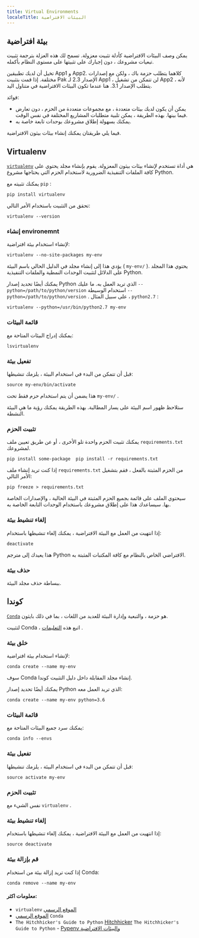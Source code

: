 ```yaml
---
title: Virtual Environments
localeTitle: البيئات الافتراضية
---
```

## بيئة افتراضية

يمكن وصف البيئات الافتراضية كأدلة تثبيت معزولة. تسمح لك هذه العزلة بترجمة تثبيت تبعيات مشروعك ، دون إجبارك على تثبيتها على مستوى النظام بأكمله.

تخيل أن لديك تطبيقين App1 و App2. كلاهما يتطلب حزمة باك ، ولكن مع إصدارات مختلفة. إذا قمت بتثبيت Pak الإصدار 2.3 لـ App1 ، لن تتمكن من تشغيل App2 ، لأنه يتطلب الإصدار 3.1. هنا عندما تكون البيئات الافتراضية في متناول اليد.

فوائد:

*   يمكن أن يكون لديك بيئات متعددة ، مع مجموعات متعددة من الحزم ، دون تعارض فيما بينها. بهذه الطريقة ، يمكن تلبية متطلبات المشاريع المختلفة في نفس الوقت.
*   يمكنك بسهولة إطلاق مشروعك بوحدات تابعة خاصة به.

فيما يلي طريقتان يمكنك إنشاء بيئات بيثون الافتراضية.

## Virtualenv

[`virtualenv`](https://virtualenv.pypa.io/en/stable/) هي أداة تستخدم لإنشاء بيئات بيثون المعزولة. يقوم بإنشاء مجلد يحتوي على كافة الملفات التنفيذية الضرورية لاستخدام الحزم التي يحتاجها مشروع Python.

يمكنك تثبيته مع `pip` :

 `pip install virtualenv 
` 

تحقق من التثبيت باستخدام الأمر التالي:

 `virtualenv --version 
` 

### إنشاء environemnt

لإنشاء استخدام بيئة افتراضية:

 `virtualenv --no-site-packages my-env 
` 

يؤدي هذا إلى إنشاء مجلد في الدليل الحالي باسم البيئة ( `my-env/` ). يحتوي هذا المجلد على الدلائل لتثبيت الوحدات النمطية والملفات التنفيذية Python.

يمكنك أيضًا تحديد إصدار Python الذي تريد العمل به. ما عليك `--python=/path/to/python/version` استخدام الوسيطة `--python=/path/to/python/version` . على سبيل المثال ، `python2.7` :

 `virtualenv --python=/usr/bin/python2.7 my-env 
` 

### قائمة البيئات

يمكنك إدراج البيئات المتاحة مع:

 `lsvirtualenv 
` 

### تفعيل بيئة

قبل أن تتمكن من البدء في استخدام البيئة ، يلزمك تنشيطها:

 `source my-env/bin/activate 
` 

هذا يضمن أن يتم استخدام حزم فقط تحت `my-env/` .

ستلاحظ ظهور اسم البيئة على يسار المطالبة. بهذه الطريقة يمكنك رؤية ما هي البيئة النشطة.

### تثبيت الحزم

يمكنك تثبيت الحزم واحدة تلو الأخرى ، أو عن طريق تعيين ملف `requirements.txt` لمشروعك.

 `pip install some-package 
 pip install -r requirements.txt 
` 

إذا كنت تريد إنشاء ملف `requirements.txt` من الحزم المثبتة بالفعل ، فقم بتشغيل الأمر التالي:

 `pip freeze > requirements.txt 
` 

سيحتوي الملف على قائمة بجميع الحزم المثبتة في البيئة الحالية ، والإصدارات الخاصة بها. سيساعدك هذا على إطلاق مشروعك باستخدام الوحدات التابعة الخاصة به.

### إلغاء تنشيط بيئة

إذا انتهيت من العمل مع البيئة الافتراضية ، يمكنك إلغاء تنشيطها باستخدام:

 `deactivate 
` 

هذا يعيدك إلى مترجم Python الافتراضي الخاص بالنظام مع كافة المكتبات المثبتة به.

### حذف بيئة

ببساطة حذف مجلد البيئة.

## كوندا

[`Conda`](https://conda.io/docs/index.html) هو حزمة ، والتبعية وإدارة البيئة للعديد من اللغات ، بما في ذلك بايثون.

لتثبيت Conda ، اتبع هذه [التعليمات](https://conda.io/docs/user-guide/install/index.html) .

### خلق بيئة

لإنشاء استخدام بيئة افتراضية:

 `conda create --name my-env 
` 

سوف Conda إنشاء مجلد المقابلة داخل دليل التثبيت كوندا.

يمكنك أيضًا تحديد إصدار Python الذي تريد العمل معه:

 `conda create --name my-env python=3.6 
` 

### قائمة البيئات

يمكنك سرد جميع البيئات المتاحة مع:

 `conda info --envs 
` 

### تفعيل بيئة

قبل أن تتمكن من البدء في استخدام البيئة ، يلزمك تنشيطها:

 `source activate my-env 
` 

### تثبيت الحزم

نفس الشيء مع `virtualenv` .

### إلغاء تنشيط بيئة

إذا انتهيت من العمل مع البيئة الافتراضية ، يمكنك إلغاء تنشيطها باستخدام:

 `source deactivate 
` 

### قم بإزالة بيئة

إذا كنت تريد إزالة بيئة من استخدام Conda:

 `conda remove --name my-env 
` 

#### معلومات اكثر:

*   `virtualenv` [الموقع الرسمي](https://virtualenv.pypa.io/en/stable/)
*   [الموقع الرسمي](https://conda.io/docs/index.html) `Conda`
*   `The Hitchhicker's Guide to Python` [Hitchhicker](http://docs.python-guide.org/en/latest/dev/virtualenvs/) `The Hitchhicker's Guide to Python` - [Pypenv والبيئات الافتراضية](http://docs.python-guide.org/en/latest/dev/virtualenvs/)